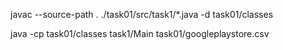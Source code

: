 javac --source-path . ./task01/src/task1/*.java -d task01/classes

java -cp task01/classes task1/Main task01/googleplaystore.csv